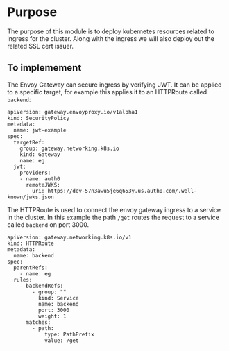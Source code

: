 # Purpose
The purpose of this module is to deploy kubernetes resources related to ingress for
the cluster. Along with the ingress we will also deploy out the related SSL cert issuer.

## To implemement
The Envoy Gateway can secure ingress by verifying JWT. It can be applied to a specific
target, for example this applies it to an HTTPRoute called `backend`:

```
apiVersion: gateway.envoyproxy.io/v1alpha1
kind: SecurityPolicy
metadata:
  name: jwt-example
spec:
  targetRef:
    group: gateway.networking.k8s.io
    kind: Gateway
    name: eg
  jwt:
    providers:
    - name: auth0
      remoteJWKS:
        uri: https://dev-57n3awu5je6q653y.us.auth0.com/.well-known/jwks.json
```


The HTTPRoute is used to connect the envoy gateway ingress to a service in the cluster.
In this example the path `/get` routes the request to a service called `backend` on
port 3000.
```
apiVersion: gateway.networking.k8s.io/v1
kind: HTTPRoute
metadata:
  name: backend
spec:
  parentRefs:
    - name: eg
  rules:
    - backendRefs:
        - group: ""
          kind: Service
          name: backend
          port: 3000
          weight: 1
      matches:
        - path:
            type: PathPrefix
            value: /get
```